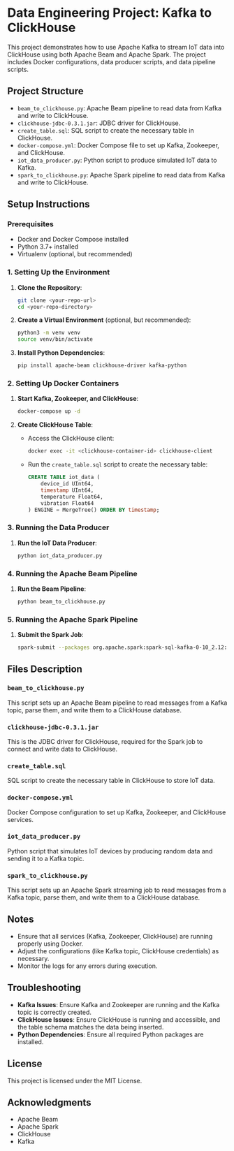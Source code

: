 # Data Engineering Project: Kafka to ClickHouse

This project demonstrates how to use Apache Kafka to stream IoT data into ClickHouse using both Apache Beam and Apache Spark. The project includes Docker configurations, data producer scripts, and data pipeline scripts.

## Project Structure

- `beam_to_clickhouse.py`: Apache Beam pipeline to read data from Kafka and write to ClickHouse.
- `clickhouse-jdbc-0.3.1.jar`: JDBC driver for ClickHouse.
- `create_table.sql`: SQL script to create the necessary table in ClickHouse.
- `docker-compose.yml`: Docker Compose file to set up Kafka, Zookeeper, and ClickHouse.
- `iot_data_producer.py`: Python script to produce simulated IoT data to Kafka.
- `spark_to_clickhouse.py`: Apache Spark pipeline to read data from Kafka and write to ClickHouse.

## Setup Instructions

### Prerequisites

- Docker and Docker Compose installed
- Python 3.7+ installed
- Virtualenv (optional, but recommended)

### 1. Setting Up the Environment

1. **Clone the Repository**:
    ```sh
    git clone <your-repo-url>
    cd <your-repo-directory>
    ```

2. **Create a Virtual Environment** (optional, but recommended):
    ```sh
    python3 -m venv venv
    source venv/bin/activate
    ```

3. **Install Python Dependencies**:
    ```sh
    pip install apache-beam clickhouse-driver kafka-python
    ```

### 2. Setting Up Docker Containers

1. **Start Kafka, Zookeeper, and ClickHouse**:
    ```sh
    docker-compose up -d
    ```

2. **Create ClickHouse Table**:
    - Access the ClickHouse client:
      ```sh
      docker exec -it <clickhouse-container-id> clickhouse-client
      ```
    - Run the `create_table.sql` script to create the necessary table:
      ```sql
      CREATE TABLE iot_data (
          device_id UInt64,
          timestamp UInt64,
          temperature Float64,
          vibration Float64
      ) ENGINE = MergeTree() ORDER BY timestamp;
      ```

### 3. Running the Data Producer

1. **Run the IoT Data Producer**:
    ```sh
    python iot_data_producer.py
    ```

### 4. Running the Apache Beam Pipeline

1. **Run the Beam Pipeline**:
    ```sh
    python beam_to_clickhouse.py
    ```

### 5. Running the Apache Spark Pipeline

1. **Submit the Spark Job**:
    ```sh
    spark-submit --packages org.apache.spark:spark-sql-kafka-0-10_2.12:3.0.1 --jars clickhouse-jdbc-0.3.1.jar spark_to_clickhouse.py
    ```

## Files Description

### `beam_to_clickhouse.py`
This script sets up an Apache Beam pipeline to read messages from a Kafka topic, parse them, and write them to a ClickHouse database.

### `clickhouse-jdbc-0.3.1.jar`
This is the JDBC driver for ClickHouse, required for the Spark job to connect and write data to ClickHouse.

### `create_table.sql`
SQL script to create the necessary table in ClickHouse to store IoT data.

### `docker-compose.yml`
Docker Compose configuration to set up Kafka, Zookeeper, and ClickHouse services.

### `iot_data_producer.py`
Python script that simulates IoT devices by producing random data and sending it to a Kafka topic.

### `spark_to_clickhouse.py`
This script sets up an Apache Spark streaming job to read messages from a Kafka topic, parse them, and write them to a ClickHouse database.

## Notes

- Ensure that all services (Kafka, Zookeeper, ClickHouse) are running properly using Docker.
- Adjust the configurations (like Kafka topic, ClickHouse credentials) as necessary.
- Monitor the logs for any errors during execution.

## Troubleshooting

- **Kafka Issues**: Ensure Kafka and Zookeeper are running and the Kafka topic is correctly created.
- **ClickHouse Issues**: Ensure ClickHouse is running and accessible, and the table schema matches the data being inserted.
- **Python Dependencies**: Ensure all required Python packages are installed.

## License

This project is licensed under the MIT License.

## Acknowledgments

- Apache Beam
- Apache Spark
- ClickHouse
- Kafka


